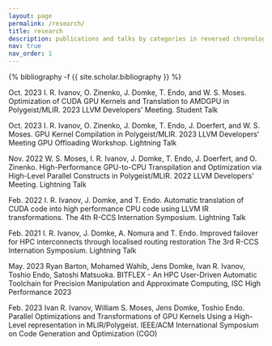 ```yaml
---
layout: page
permalink: /research/
title: research
description: publications and talks by categories in reversed chronological order.
nav: true
nav_order: 1
---
```

<!-- _pages/publications.md -->
<div class="publications">

{% bibliography -f {{ site.scholar.bibliography }} %}

</div>

<div class="talks">

Oct. 2023
 I. R. Ivanov, O. Zinenko, J. Domke, T. Endo, and W. S. Moses.
Optimization of CUDA GPU Kernels and Translation to AMDGPU in Polygeist/MLIR. 2023 LLVM Developers' Meeting. Student Talk

Oct. 2023
 I. R. Ivanov, O. Zinenko, J. Domke, T. Endo, J. Doerfert, and W. S. Moses.
GPU Kernel Compilation in Polygeist/MLIR. 2023 LLVM Developers' Meeting GPU Offloading Workshop. Lightning Talk

Nov. 2022
 W. S. Moses, I. R. Ivanov, J. Domke, T. Endo, J. Doerfert, and O. Zinenko.
High-Performance GPU-to-CPU Transpilation and Optimization via High-Level Parallel Constructs in Polygeist/MLIR. 2022 LLVM Developers' Meeting. Lightning Talk

Feb. 2022
I. R. Ivanov, J. Domke, and T. Endo. Automatic translation
  of CUDA code into high performance CPU code using LLVM IR transformations. The
  4th R-CCS Internation Symposium. Lightning Talk

Feb. 2021
  I. R. Ivanov, J. Domke, A. Nomura and T. Endo.
  Improved failover for HPC interconnects through localised routing
  restoration The 3rd R-CCS Internation Symposium. Lightning Talk

</div>

<div class="posters">

May. 2023
Ryan Barton, Mohamed Wahib, Jens Domke, Ivan R. Ivanov, Toshio Endo, Satoshi Matsuoka.
BITFLEX - An HPC User-Driven Automatic Toolchain for Precision Manipulation and Approximate Computing, ISC High Performance 2023

Feb. 2023
Ivan R. Ivanov, William S. Moses, Jens Domke, Toshio Endo. Parallel Optimizations and Transformations of GPU Kernels Using a High-Level representation in MLIR/Polygeist. IEEE/ACM International Symposium on Code Generation and Optimization (CGO)

</div>
